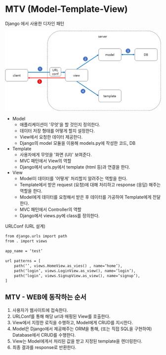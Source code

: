 # MTV (Model-Template-View)
Django 에서 사용한 디자인 패턴 

![MTV](https://github.com/yejin013/TIL/blob/4a4bbf2da28ca2aa47a9a8a1616dc34e5588597c/img/MTV.png)

- Model
    - 애플리케이션이 '무엇'을 할 것인지 정의한다.
    - 데이터 저장 형태를 어떻게 할지 설정한다.
    - View에서 요청한 데이터 제공한다.
    - Django의 model 모듈을 이용해 models.py에 작성한 코드, DB
- Template
    - 사용자에게 무엇을 '화면 (UI)' 보여준다. 
    - MVC 패턴에서 View의 역할
    - Django에서 urls.py에서 template (html 등)과 연결을 한다.
- View
    - Model이 데이터를 '어떻게' 처리할지 알려주는 역할을 한다. 
    - Template에서 받은 request (요청)에 대해 처리하고 response (응답) 해주는 역할을 한다.
    - Model에게 데이터를 요청해서 받은 후 데이터를 가공하여 Template에게 전달한다.
    - MVC 패턴에서 Controller의 역할
    - Django에서 views.py에 class를 정의한다.

URLConf (URL 설계)
```
from django.urls import path
from . import views

app_name = ‘test’

url patterns = [
	path(‘’, views.HomeView.as_vies() , name=‘home’),
	path(‘login’, views.LoginView.as_view(), name=‘login’),
	path(‘login’, views.SignupView.as_view(), name=‘signup’),
]
```

## MTV - WEB에 동작하는 순서
1. 사용자가 웹사이트에 접속한다.
2. URLConf를 통해 해당 url과 매핑된 View를 호출한다.
3. View에서 지정한 로직을 수행하고, Model에게 CRUD를 지시한다.
4. Model은 Django에서 제공해주는 ORM을 통해, (또는 직접 SQL을 구현하여) Database에서 CRUD를 수행한다.
5. View는 Model에게서 처리된 값을 받고 지정된 template을 렌더링한다.
6. 최종 결과를 response로 반환한다.
